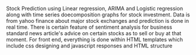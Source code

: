Stock Prediction using Linear regression, ARIMA and Logistic regression along with time series doecomposition graphs for stock investment. 
Data is from yahoo finance about major stock exchanges and prediction is done in real time. 
There is certain feature of sentiment analysis for business standard news article's advice on certain stocks as to sell or buy at that moment.
For front end, everything is done within HTML templates which include css designing and javascript responses and HTML structure

